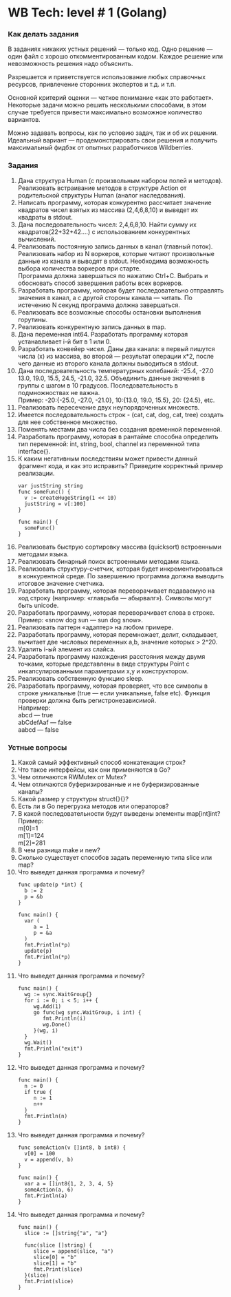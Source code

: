 <h1>WB Tech: level # 1 (Golang)</h1>
<h3>Как делать задания</h3>
<p>  
  В заданиях никаких устных решений — только код. Одно решение — один файл с хорошо откомментированным кодом. Каждое решение или невозможность решения надо объяснить.
</p>
<p>
  Разрешается и приветствуется использование любых справочных ресурсов, привлечение сторонних экспертов и т.д. и т.п.
</p>
<p>
  Основной критерий оценки — четкое понимание «как это работает». Некоторые задачи можно решить несколькими способами, в этом случае требуется привести максимально возможное количество вариантов.
</p>
<p>
  Можно задавать вопросы, как по условию задач, так и об их решении. Идеальный вариант — продемонстрировать свои решения и получить максимальный фидбэк от опытных разработчиков Wildberries.
</p>
<h3>Задания</h3>

<ol>
  <li>
    Дана структура Human (с произвольным набором полей и методов). Реализовать встраивание методов в структуре Action от родительской структуры Human (аналог наследования).
  </li>
  <li>
    Написать программу, которая конкурентно рассчитает значение квадратов чисел взятых из массива (2,4,6,8,10) и выведет их квадраты в stdout.
  </li>
  <li>
    Дана последовательность чисел: 2,4,6,8,10. Найти сумму их квадратов(22+32+42….) с использованием конкурентных вычислений.
  </li>
  <li>
    Реализовать постоянную запись данных в канал (главный поток). Реализовать набор из N воркеров, которые читают произвольные данные из канала и выводят в stdout. Необходима возможность выбора количества воркеров при старте.
    <br/>Программа должна завершаться по нажатию Ctrl+C. Выбрать и обосновать способ завершения работы всех воркеров.
  </li>
  <li>
    Разработать программу, которая будет последовательно отправлять значения в канал, а с другой стороны канала — читать. По истечению N секунд программа должна завершаться.
  </li>
  <li>
    Реализовать все возможные способы остановки выполнения горутины. 
  </li>
  <li>
    Реализовать конкурентную запись данных в map.
  </li>
  <li>
    Дана переменная int64. Разработать программу которая устанавливает i-й бит в 1 или 0.
  </li>
  <li>
    Разработать конвейер чисел. Даны два канала: в первый пишутся числа (x) из массива, во второй — результат операции x*2, после чего данные из второго канала должны выводиться в stdout.
  </li>
  <li>
    Дана последовательность температурных колебаний: -25.4, -27.0 13.0, 19.0, 15.5, 24.5, -21.0, 32.5. Объединить данные значения в группы с шагом в 10 градусов. Последовательность в подмножноствах не важна.
    <br/>Пример: -20:{-25.0, -27.0, -21.0}, 10:{13.0, 19.0, 15.5}, 20: {24.5}, etc.
  </li>
  <li>
    Реализовать пересечение двух неупорядоченных множеств.
  </li>
  <li>
    Имеется последовательность строк - (cat, cat, dog, cat, tree) создать для нее собственное множество.
  </li>
  <li>
    Поменять местами два числа без создания временной переменной.
  </li>
  <li>
    Разработать программу, которая в рантайме способна определить тип переменной: int, string, bool, channel из переменной типа interface{}.
  </li>
  <li>
    К каким негативным последствиям может привести данный фрагмент кода, и как это исправить? Приведите корректный пример реализации.
    
    var justString string
    func someFunc() {
      v := createHugeString(1 << 10)
      justString = v[:100]
    }
    
    func main() {
      someFunc()
    }    
  </li>
  <li>
    Реализовать быструю сортировку массива (quicksort) встроенными методами языка.
  </li>
  <li>
    Реализовать бинарный поиск встроенными методами языка.
  </li>
  <li>
    Реализовать структуру-счетчик, которая будет инкрементироваться в конкурентной среде. По завершению программа должна выводить итоговое значение счетчика.
  </li>
  <li>
    Разработать программу, которая переворачивает подаваемую на ход строку (например: «главрыба — абырвалг»). Символы могут быть unicode.
  </li>
  <li>
    Разработать программу, которая переворачивает слова в строке. 
    <br/>Пример: «snow dog sun — sun dog snow».
  </li>
  <li>
    Реализовать паттерн «адаптер» на любом примере.
  </li>
  <li>
    Разработать программу, которая перемножает, делит, складывает, вычитает две числовых переменных a,b, значение которых > 2^20.
  </li>
  <li>
    Удалить i-ый элемент из слайса.
  </li>
  <li>
    Разработать программу нахождения расстояния между двумя точками, которые представлены в виде структуры Point с инкапсулированными параметрами x,y и конструктором.
  </li>
  <li>
    Реализовать собственную функцию sleep.
  </li>
  <li>
    Разработать программу, которая проверяет, что все символы в строке уникальные (true — если уникальные, false etc). Функция проверки должна быть регистронезависимой.
    <br/>Например: 
    <br/>abcd — true
    <br/>abCdefAaf — false
	  <br/>aabcd — false
  </li>
</ol>

<h3>Устные вопросы</h3>
<ol>
  <li>
    Какой самый эффективный способ конкатенации строк?
  </li>
  <li>
    Что такое интерфейсы, как они применяются в Go?
  </li>
  <li>
    Чем отличаются RWMutex от Mutex?
  </li>
  <li>
    Чем отличаются буферизированные и не буферизированные каналы?
  </li>
  <li>
    Какой размер у структуры struct{}{}?
  </li>
  <li>
    Есть ли в Go перегрузка методов или операторов?
  </li>
  <li>
    В какой последовательности будут выведены элементы map[int]int?
    <br/>Пример:
    <br/>m[0]=1
    <br/>m[1]=124
    <br/>m[2]=281
  </li>
  <li>
    В чем разница make и new?
  </li>
  <li>
    Сколько существует способов задать переменную типа slice или map?
  </li>
  <li>
    Что выведет данная программа и почему?
    
    func update(p *int) {
      b := 2
      p = &b
    }
    
    func main() {
      var (
         a = 1
         p = &a
      )
      fmt.Println(*p)
      update(p)
      fmt.Println(*p)
    }
  </li>
  <li>
    Что выведет данная программа и почему?
    
    func main() {
      wg := sync.WaitGroup{}
      for i := 0; i < 5; i++ {
         wg.Add(1)
         go func(wg sync.WaitGroup, i int) {
            fmt.Println(i)
            wg.Done()
         }(wg, i)
      }
      wg.Wait()
      fmt.Println("exit")
    }
  </li>
  <li>
    Что выведет данная программа и почему?
    
    func main() {
      n := 0
      if true {
         n := 1
         n++
      }
      fmt.Println(n)
    }
  </li>
  <li>
    Что выведет данная программа и почему?
    
    func someAction(v []int8, b int8) {
      v[0] = 100
      v = append(v, b)
    }
    
    func main() {
      var a = []int8{1, 2, 3, 4, 5}
      someAction(a, 6)
      fmt.Println(a)
    }
  </li>
  <li>
    Что выведет данная программа и почему?
    
    func main() {
      slice := []string{"a", "a"}
    
      func(slice []string) {
         slice = append(slice, "a")
         slice[0] = "b"
         slice[1] = "b"
         fmt.Print(slice)
      }(slice)
      fmt.Print(slice)
    }
  </li>
</ol>
